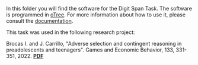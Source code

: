 In this folder you will find the software for the Digit Span Task. The software is programmed in [oTree](https://www.otree.org/). For more information about how to use it, please consult the [documentation](https://otree.readthedocs.io/en/latest/). 


This task was used in the following research project:

Brocas I. and J. Carrillo, "Adverse selection and contingent reasoning in preadolescents and teenagers". Games and Economic Behavior, 133, 331-351, 2022. [**PDF**](https://isabellebrocas.org/Research/advsel.pdf)
